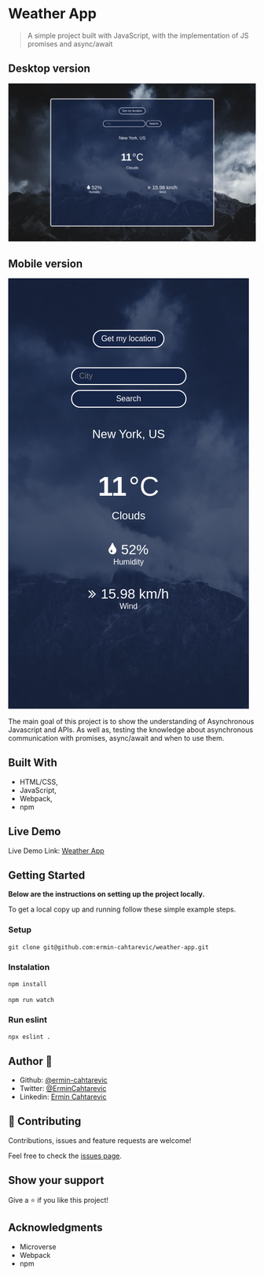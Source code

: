 # Weather App

> A simple project built with JavaScript, with the implementation of JS promises and async/await

## Desktop version
![screenshot](./weather-app-desktop.png)

## Mobile version
![screenshot](./weather-app-mobile.png)

The main goal of this project is to show the understanding of Asynchronous Javascript and APIs. As well as, testing the knowledge about asynchronous communication with promises, async/await and when to use them.

## Built With

- HTML/CSS,
- JavaScript,
- Webpack,
- npm

## Live Demo

Live Demo Link: [Weather App](https://raw.githack.com/ermin-cahtarevic/weather-app/weather-app/dist/index.html)

## Getting Started

**Below are the instructions on setting up the project locally.**

To get a local copy up and running follow these simple example steps.

### Setup

```
git clone git@github.com:ermin-cahtarevic/weather-app.git
```

### Instalation

```
npm install

npm run watch
```

### Run eslint

```
npx eslint .
```

## Author 👤 

- Github: [@ermin-cahtarevic](https://github.com/ermin-cahtarevic)
- Twitter: [@ErminCahtarevic](https://twitter.com/ErminCahtarevic)
- Linkedin: [Ermin Cahtarevic](https://www.linkedin.com/in/ermincahtarevic/)

## 🤝 Contributing

Contributions, issues and feature requests are welcome!

Feel free to check the [issues page](https://github.com/ermin-cahtarevic/weather-app/issues).

## Show your support

Give a ⭐️ if you like this project!

## Acknowledgments

- Microverse
- Webpack
- npm